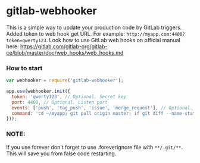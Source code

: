 # gitlab-webhooker

This is a simple way to update your production code by GitLab triggers.
Added token to web hook get URL. For example: `http://myapp.com:4400?token=qwerty123`. Look how to use GitLab web hooks on official manual here: https://gitlab.com/gitlab-org/gitlab-ce/blob/master/doc/web_hooks/web_hooks.md

### How to start

```javascript
var webhooker = require('gitlab-webhooker');

app.use(webhooker.init({
  token: 'qwerty123', // Optional. Secret key
  port: 4400, // Optional. Listen port
  events: ['push', 'tag_push', 'issue', 'merge_request'], // Optional. Event list for track
  command: 'cd ~/myapp; git pull origin master; if git diff --name-status HEAD HEAD~1 | grep -e package.json -e shrinkwrap.js; then npm install; fi' // Optional. Shell command when triggered
}));
```

### NOTE:

If you use forever don't forget to use .foreverignore file with `**/.git/**`. This will save you from false code restarting.
